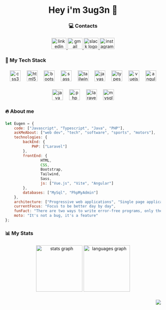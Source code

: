 <h1 align="center">Hey i'm 3ug3n 👾</h1>

###

<h3 align="center">💻 Contacts</h3>

###

<div align="center">
  <a href="https://www.linkedin.com/in/eugeniu-popescu/" target="_blank">
    <img src="https://raw.githubusercontent.com/maurodesouza/profile-readme-generator/master/src/assets/icons/social/linkedin/default.svg" width="48" height="36" alt="linkedin logo"  />
  </a>
  <a href="mailto:epopescuu@yahoo.it" target="_blank">
    <img src="https://raw.githubusercontent.com/maurodesouza/profile-readme-generator/master/src/assets/icons/social/gmail/default.svg" width="48" height="36" alt="gmail logo"  />
  </a>
  <a href="https://booleancareers.slack.com/team/U05S543SW0K" target="_blank">
    <img src="https://raw.githubusercontent.com/maurodesouza/profile-readme-generator/master/src/assets/icons/social/slack/default.svg" width="48" height="36" alt="slack logo"  />
  </a>
  <a href="https://www.instagram.com/eugen.pps/" target="_blank">
    <img src="https://raw.githubusercontent.com/maurodesouza/profile-readme-generator/master/src/assets/icons/social/instagram/default.svg" width="48" height="36" alt="instagram logo"  />
  </a>
</div>

###

<h3 align="left">🔗 My Tech Stack</h3>

###

<div align="center">
  <img src="https://cdn.jsdelivr.net/gh/devicons/devicon/icons/css3/css3-original.svg" height="35" alt="css3 logo"  />
  <img width="12" />
  <img src="https://cdn.jsdelivr.net/gh/devicons/devicon/icons/html5/html5-original.svg" height="35" alt="html5 logo"  />
  <img width="12" />
  <img src="https://cdn.jsdelivr.net/gh/devicons/devicon/icons/bootstrap/bootstrap-original.svg" height="35" alt="bootstrap logo"  />
  <img width="12" />
  <img src="https://cdn.simpleicons.org/sass/CC6699" height="35" alt="sass logo"  />
  <img width="12" />
  <img src="https://cdn.simpleicons.org/tailwindcss/06B6D4" height="35" alt="tailwindcss logo"  />
  <img width="12" />
  <img src="https://cdn.simpleicons.org/javascript/F7DF1E" height="35" alt="javascript logo"  />
  <img width="12" />
  <img src="https://cdn.simpleicons.org/typescript/3178C6" height="35" alt="typescript logo"  />
  <img width="12" />
  <img src="https://cdn.jsdelivr.net/gh/devicons/devicon/icons/vuejs/vuejs-original.svg" height="35" alt="vuejs logo"  />
  <img width="12" />
  <img src="https://cdn.simpleicons.org/angular/DD0031" height="35" alt="angularjs logo"  />
</div>

###

<div align="center">
  <img src="https://cdn.jsdelivr.net/gh/devicons/devicon/icons/java/java-original.svg" height="35" alt="java logo"  />
  <img width="12" />
  <img src="https://cdn.simpleicons.org/php/777BB4" height="35" alt="php logo"  />
  <img width="12" />
  <img src="https://cdn.simpleicons.org/laravel/FF2D20" height="35" alt="laravel logo"  />
  <img width="12" />
  <img src="https://cdn.jsdelivr.net/gh/devicons/devicon/icons/mysql/mysql-original.svg" height="35" alt="mysql logo"  />
</div>

###

<h3 align="left">🔥    About me</h3>

###

```javascript
let Eugen = {
    code: ["Javascript", "Typescript", "Java", "PHP"],
    askMeAbout: ["web dev", "tech", "software", "sports", "motors"],
    technologies: {
        backEnd: {
            PHP: ["Laravel"]
        },
        frontEnd: {
                HTML,
                CSS,
                Bootstrap,
                Tailwind,
                Sass,
                js: ["Vue.js", "Vite", "Angular"]
        },
        databases: ["MySql", "PhpMyAdmin"]
    },
    architecture: ["Progressive web applications", "Single page applications"],
    currentFocus: "Focus to be better day by day",
    funFact: "There are two ways to write error-free programs, only the third one works",
    moto: "It's not a bug, it's a feature"
};
```

###

<h3 align="left">📊   My Stats</h3>

###

<div align="center">
  <img src="https://github-readme-stats.vercel.app/api?username=EugeniuPopescu&hide_title=false&hide_rank=false&show_icons=true&include_all_commits=true&count_private=true&disable_animations=false&theme=dark&locale=en&hide_border=false&order=1" height="150" alt="stats graph"  />
  <img src="https://github-readme-stats.vercel.app/api/top-langs?username=EugeniuPopescu&locale=en&hide_title=false&layout=compact&card_width=320&langs_count=5&theme=dark&hide_border=false&order=2" height="150" alt="languages graph"  />
</div>


###


<div align="right">
  <img src="https://visitor-badge.laobi.icu/badge?page_id=EugeniuPopescu.EugeniuPopescu&left_color=darkblue&right_color=lightseagreen"  />
</div>

###

